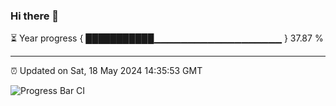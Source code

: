 ### Hi there 👋

⏳ Year progress { ███████████▁▁▁▁▁▁▁▁▁▁▁▁▁▁▁▁▁▁▁ } 37.87 %

---

⏰ Updated on Sat, 18 May 2024 14:35:53 GMT

![Progress Bar CI](https://github.com/IshwaranRudhara/GIT-ACTION/workflows/Progress%20Bar%20CI/badge.svg)
